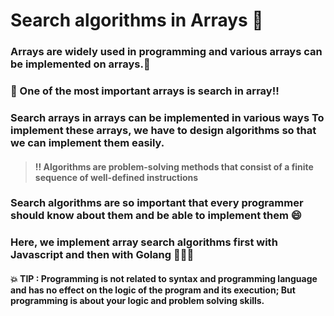 # Search algorithms in Arrays 🔎

### Arrays are widely used in programming and various arrays can be implemented on arrays.📍

### 📌 One of the most important arrays is search in array!!

### Search arrays in arrays can be implemented in various ways To implement these arrays, we have to design algorithms so that we can implement them easily.

>#### ‼️ Algorithms are problem-solving methods that consist of a finite sequence of well-defined instructions

### Search algorithms are so important that every programmer should know about them and be able to implement them 😄

### Here, we implement array search algorithms first with Javascript and then with Golang 👩‍💻😃

#### 💥 TIP : Programming is not related to syntax and programming language and has no effect on the logic of the program and its execution; But programming is about your logic and problem solving skills.
